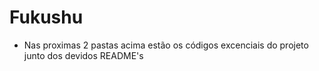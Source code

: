 # Fukushu
- Nas proximas 2 pastas acima estão os códigos excenciais do projeto junto dos devidos README's
